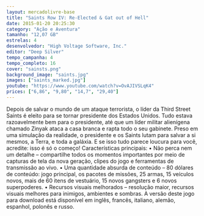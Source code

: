```yaml
---
layout: mercadolivre-base
title: "Saints Row IV: Re-Elected & Gat out of Hell"
date: 2015-01-20 20:25:30
category: "Ação e Aventura"
tamanho: "12,07 GB"
estrelas: 4
desenvolvedor: "High Voltage Software, Inc."
editor: "Deep Silver"
tempo_campanha: 4
tempo_completo: 16
cover: "sainsts.png"
background_image: "saints.jpg"
images: ["saints_marked.jpg"]
youtube: "https://www.youtube.com/watch?v=OvAJIVSLqK4"
prices: ["6,86", "9,80", "14,7", "29,40"]
---
```


Depois de salvar o mundo de um ataque terrorista, o líder da Third Street Saints é eleito para se tornar presidente dos Estados Unidos. Tudo estava razoavelmente bem para o presidente, até que um líder militar alienígena chamado Zinyak ataca a casa branca e rapta todo o seu gabinete. Preso em uma simulação da realidade, o presidente e os Saints lutam para salvar a si mesmos, a Terra, e toda a galáxia. E se isso tudo parece loucura para você, acredite: isso é só o começo! Características principais: • Não perca nem um detalhe – compartilhe todos os momentos importantes por meio de capturas de tela da nova geração, clipes do jogo e ferramentas de transmissão ao vivo. • Uma quantidade absurda de conteúdo – 80 dólares de conteúdo: jogo principal, os pacotes de missões, 25 armas, 15 veículos novos, mais de 60 itens de vestuário, 15 novos gangsters e 6 novos superpoderes. • Recursos visuais melhorados – resolução maior, recursos visuais melhores para inimigos, ambientes e sombras. A versão deste jogo para download está disponível em inglês, francês, italiano, alemão, espanhol, polonês e russo.
